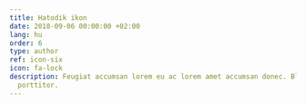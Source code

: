 ```yaml
---
title: Hatodik ikon
date: 2018-09-06 00:00:00 +02:00
lang: hu
order: 6
type: author
ref: icon-six
icon: fa-lock
description: Feugiat accumsan lorem eu ac lorem amet accumsan donec. Blandit orci
  porttitor.
---
```


